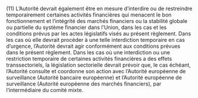 (11) L’Autorité devrait également être en mesure d’interdire ou de restreindre temporairement certaines activités financières qui menacent le bon fonctionnement et l’intégrité des marchés financiers ou la stabilité globale ou partielle du système financier dans l’Union, dans les cas et les conditions prévus par les actes législatifs visés au présent règlement. Dans les cas où elle devrait procéder à une telle interdiction temporaire en cas d’urgence, l’Autorité devrait agir conformément aux conditions prévues dans le présent règlement. Dans les cas où une interdiction ou une restriction temporaire de certaines activités financières a des effets transsectoriels, la législation sectorielle devrait prévoir que, le cas échéant, l’Autorité consulte et coordonne son action avec l’Autorité européenne de surveillance (Autorité bancaire européenne) et l’Autorité européenne de surveillance (Autorité européenne des marchés financiers), par l’intermédiaire du comité mixte.